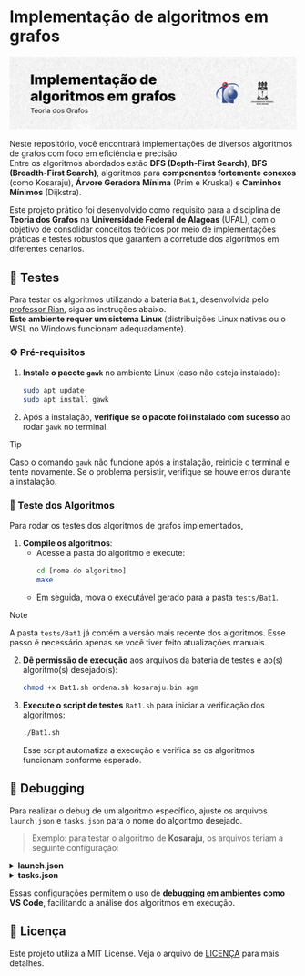 # Implementação de algoritmos em grafos

<picture>
  <source media="(prefers-color-scheme: dark)" srcset="./.github/cover.png">
  <source media="(prefers-color-scheme: light)" srcset="./.github/cover_light.png">
  <img alt="Implementação de algoritmos em grafos" src="/.github/cover_light.png">
</picture>

Neste repositório, você encontrará implementações de diversos algoritmos de grafos com foco em eficiência e precisão.  
Entre os algoritmos abordados estão **DFS (Depth-First Search)**, **BFS (Breadth-First Search)**, algoritmos para **componentes fortemente conexos** (como Kosaraju), **Árvore Geradora Mínima** (Prim e Kruskal) e **Caminhos Mínimos** (Dijkstra).

Este projeto prático foi desenvolvido como requisito para a disciplina de **Teoria dos Grafos** na **Universidade Federal de Alagoas** (UFAL), com o objetivo de consolidar conceitos teóricos por meio de implementações práticas e testes robustos que garantem a corretude dos algoritmos em diferentes cenários.

## 🧪 Testes

Para testar os algoritmos utilizando a bateria `Bat1`, desenvolvida pelo [professor Rian](https://ic.ufal.br/professor/rian/), siga as instruções abaixo.  
**Este ambiente requer um sistema Linux** (distribuições Linux nativas ou o WSL no Windows funcionam adequadamente).

### ⚙️ Pré-requisitos

1. **Instale o pacote `gawk`** no ambiente Linux (caso não esteja instalado):
    ```bash
    sudo apt update
    sudo apt install gawk
    ```
2. Após a instalação, **verifique se o pacote foi instalado com sucesso** ao rodar `gawk` no terminal.

> [!TIP]  
Caso o comando `gawk` não funcione após a instalação, reinicie o terminal e tente novamente. Se o problema persistir, verifique se houve erros durante a instalação.

### 🧩 Teste dos Algoritmos
Para rodar os testes dos algoritmos de grafos implementados,

1. **Compile os algoritmos**:
    - Acesse a pasta do algoritmo e execute:
      ```bash
      cd [nome do algoritmo]
      make
      ```
    - Em seguida, mova o executável gerado para a pasta `tests/Bat1`.

> [!NOTE]  
A pasta `tests/Bat1` já contém a versão mais recente dos algoritmos. Esse passo é necessário apenas se você tiver feito atualizações manuais.

2. **Dê permissão de execução** aos arquivos da bateria de testes e ao(s) algoritmo(s) desejado(s):
    ```bash
    chmod +x Bat1.sh ordena.sh kosaraju.bin agm
    ```

3. **Execute o script de testes** `Bat1.sh` para iniciar a verificação dos algoritmos:
    ```bash
    ./Bat1.sh
    ```
   Esse script automatiza a execução e verifica se os algoritmos funcionam conforme esperado.

## 🐞 Debugging

Para realizar o debug de um algoritmo específico, ajuste os arquivos `launch.json` e `tasks.json` para o nome do algoritmo desejado.

> Exemplo: para testar o algoritmo de **Kosaraju**, os arquivos teriam a seguinte configuração:

<details>
  <summary><strong>launch.json</strong></summary>

  ```json
  {
      "configurations": [
          {
              // ...
              "program": "${workspaceFolder}/kosaraju/kosaraju.bin",
              "args": [
                  "-f",
                  "graph.dat"
              ],
              // ...
          }
      ]
  }
  ```
</details>

<details>
  <summary><strong>tasks.json</strong></summary>

  ```json
  {
      "version": "2.0.0",
      "tasks": [
          {
              // ...
              "options": {
                  "cwd": "${workspaceFolder}/kosaraju"
              },
              // ...
          }
      ]
  }
  ```
</details>

Essas configurações permitem o uso de **debugging em ambientes como VS Code**, facilitando a análise dos algoritmos em execução.



## 📝 Licença

Este projeto utiliza a MIT License. Veja o arquivo de [LICENÇA](LICENSE) para mais detalhes.